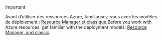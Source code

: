 > [!IMPORTANT]
> <span data-ttu-id="c0f77-101">Avant d’utiliser des ressources Azure, familiarisez-vous avec les modèles de déploiement : [Resource Manager et classique](../articles/azure-resource-manager/resource-manager-deployment-model.md).</span><span class="sxs-lookup"><span data-stu-id="c0f77-101">Before you work with Azure resources, get familiar with the deployment models: [Resource Manager, and classic](../articles/azure-resource-manager/resource-manager-deployment-model.md).</span></span>
